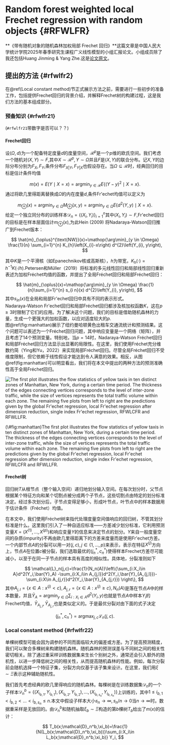 # Random forest weighted local Frechet regression with random objects {#RFWLFR}

**《带有随机对象的随机森林加权局部 Frechet 回归》**这篇文章是中国人民大学统计学院2025年春季研究生课程广义线性模型的小组汇报论文。小组成员除了我还包括Huang Jinming & Yang Zhe.这是[论文原文](https://www.jmlr.org/papers/volume25/23-0811/23-0811.pdf)。

## 提出的方法 {#rfwlfr2}

在\@ref(Local constant method)节正式展示方法之前，需要进行一些初步的准备工作，包括提供Frechet回归的背景介绍，并解释Frechet树的构建过程，这是我们方法的基本组成部分。

### 预备知识 {#rfwlfr21}

(`#rfwlfr21`带数字是否可以？？)

#### Frechet回归  

设$(\Omega,d)$为一个配备特定度量$d$的度量空间，$\mathcal{R}^p$是一个$p$维的欧氏空间。我们考虑一个随机对$(X,Y)\sim F,$其中$X\sim\mathcal{R}^p,Y\sim \Omega$并且$F$是$(X,Y)$的联合分布。记$X,Y$的边际分布分别为$F_X,F_Y$,条件分布$F_{X|Y},F_{Y|X}$也假设存在。当$\Omega\subseteq \mathcal{R}$时，经典回归的目标是估计条件均值  

$$
m(x)=E(Y\mid X=x)=\mathop{\arg\min}_{y\in\mathcal{R}} E\left\{(Y-y)^2\mid X=x\right\}.
$$
通过将欧几里得距离替换成$\Omega$的内在度量$d,$条件Fr\'echet均值可以定义为  

$$
m_{\oplus}(x)=\mathop{\arg\min}_{y \in \Omega} M_{\oplus}(x,y)=\mathop{\arg\min}_{y \in \Omega} E\big\{d^{2}(Y, y) \mid X=x\big\}.
$$
给定一个独立同分布的训练样本$\mathcal{D}_n=\{(X_i,Y_i)\}_{i=1}^n$其中$(X_i,Y_i)\sim F$,Fr\'echet回归的目标是在样本层面估计$m_{\oplus}(x)$,为此Hein (2009) 将Nadaraya-Watson回归推广到Frechet版本：  

$$
\hat{m}_{\oplus}^{\text{NW}}(x)=\mathop{\arg\min}_{y \in \Omega} \frac{1}{n} \sum_{i=1}^{n} K_{h}\left(X_{i}-x\right) d^{2}\left(Y_{i}, y\right),
$$

其中$K$是一个平滑核（如Epanechnikov核或高斯核），$h$为带宽，$K_h(\cdot)=h^{-1}K(\cdot/h)$.Petersen和Müller（2019）将标准的多元线性回归和局部线性回归重新表述为加权Fréchet均值的函数，并提出了全局Fréchet回归和局部Fréchet回归：  

$$
\hat{m}_{\oplus}(x)=\mathop{\arg\min}_{y \in \Omega}  \frac{1}{n}\sum_{i=1}^{n} s_{i n}(x) d^{2}\left(Y_{i}, y\right),
$$
其中$s_{in}(x)$在全局和局部Fr\'echet回归中具有不同的表示形式。  
Nadaraya-Watson Fr\'echet回归和局部Fréchet回归都涉及核加权函数$K$，这在$p ≥ 3$时限制了它们的应用。为了解决这个问题，我们的目标是借助随机森林的力量，生成一个更强大的加权函数，以应对适度较大的$p$.  
图\@ref(fig:manhattan)展示了纽约曼哈顿黄色出租车交通流统计和预测结果。这个问题可以表述为一个Fréchet回归问题，其中响应变量是一个网络（矩阵），并且考虑了14个预测变量。特别地，当$p = 14$时，Nadaraya-Watson Fréchet回归和局部Fréchet回归方法显示出显著的局限性。在这里，我们使用Fréchet充分维数约简（Ying和Yu，2022）来实现局部Fréchet回归。尽管全局Fréchet回归不受维度限制，但它依赖于线性假设才能达到令人满意的效果。相反，从图\@ref(fig:manhattan)可以明显看出，我们将在本文中提出的两种方法的预测准确性高于全局Fréchet回归。


<div class="figure">
<img src="https://Go9entle.github.io/picx-images-hosting/1740492700639.102axqi287.webp" alt="The first plot illustrates the flow statistics of yellow taxis in ten distinct zones of Manhattan, New York, during a certain time period. The thickness of the edges connecting vertices corresponds to the level of inter-zone traffic, while the size of vertices represents the total traffic volume within each zone. The remaining five plots from left to right are the predictions given by the global Fr'echet regression, local Fr'echet regression after dimension reduction, single index Fr'echet regression, RFWLCFR and RFWLLFR."  />
<p class="caption">(\#fig:manhattan)The first plot illustrates the flow statistics of yellow taxis in ten distinct zones of Manhattan, New York, during a certain time period. The thickness of the edges connecting vertices corresponds to the level of inter-zone traffic, while the size of vertices represents the total traffic volume within each zone. The remaining five plots from left to right are the predictions given by the global Fr'echet regression, local Fr'echet regression after dimension reduction, single index Fr'echet regression, RFWLCFR and RFWLLFR.</p>
</div>

#### Frechet树  

回归树$T$从根节点（整个输入空间）递归地划分输入空间。在每次划分时，父节点根据某个特征方向和某个切割点被分成两个子节点，这些切割点由特定的划分标准决定。经过多次划分后，子节点变得足够小，形成叶节点，叶节点中的样本数据用于估计条件（Fréchet）均值。

在本文中，我们使用Fréchet树来指代处理度量空间值响应的回归树，不管其划分标准是什么。这里我们引入了一种自适应标准——方差减少划分标准，它利用预测变量$X=(X^{(1)},...,X^{(p)})$和响应变量$Y$的信息来决定节点的划分。$Y$来自一般度量空间的杂质(impurity)不再由欧几里得距离下的方差来度量而是使用Fr\'echet方差。一个内部节点$A$的分裂可以用一对$(j,c),j\in\{1,...,p\}$来表示，表示在特征$X^{(j)}$方向上，节点$A$在位置$c$被分裂，我们选取最优的$(j_n^*,c_n^*)$使得样本Frechet方差尽可能减小，以至于在同一子节点的样本具有高度的相似性。具体地，分裂准则如下  

$$
\mathcal{L}_n(j,c)=\frac{1}{N_n(A)}\left\{\sum_{i:X_i\in A}d^2(Y_i,\bar{Y}_A) -\sum_{i:X_i\in A_{j,l}}d^2(Y_i,\bar{Y}_{A_{j,l}})-\sum_{i:X\in A_{j,r}}d^2(Y_i,\bar{Y}_{A_{j,r}}) \right\},
$$
其中$A_{j,l}=\{ x\in A:x^{(j)}<c \},A_{j,r}=\{ x\in A:x^{(j)}\geq c \},N_n(A)$是落在节点$A$中的样本数量，并且$\bar{Y}_A=\mathop{\arg\min}_{y\in\Omega} \sum_{i:X_i\in A}d^2(Y_i,y)$也就是节点$A$中样本$Y_i$的Frechet均值，$\bar{Y}_{A_{j,l}},\bar{Y}_{A_{j,r}}$也是类似定义的。于是最优分裂对由下面的式子决定  

$$
(j_n^*,c_n^*)=\mathop{\arg\max}_{j,c} \mathcal{L}_n(j,c).
$$

### Local constant method {#rfwlfr22}  

单棵树模型可能会因为调参的不同而面临较大的偏差或方差。为了提高预测精度，我们可以聚合多棵树来构建随机森林。随机森林的预测误差与不同树之间的相关性密切相关。除了通过重采样训练数据集来生长个别树之外，通常还会引入额外的随机性，以进一步降低树之间的相关性，从而提高随机森林的性能。例如，每次分裂前会随机选择一个特征子集，分裂方向仅基于该子集来设计。在这里，我们用$\xi\sim\Xi$表示这种辅助随机性。  

我们首先考虑经典的欧几里得响应的随机森林。每棵树是在训练数据集$\mathcal{D}_n$的一个子样本$\mathcal{D}_n^b=\{(X_{i_{b,1}},Y_{i_{b,1}}),(X_{i_{b,2}},Y_{i_{b,2}}),...,(X_{i_{b,s_n}},Y_{i_{b,s_n}})\}$上训练的，其中$1\leq i_{b,1}< i_{b,2}<...<i_{b,s_n}\leq n.$本文中假设子样本大小$s_n\rightarrow \infty,s_n/n\rightarrow 0$当$n\rightarrow \infty$时。数据重采样是无放回的。由$\mathcal{D}_n^b$和随机抽取$\xi_b\sim\Xi$构造的第$b$棵树$T_b$给出了$m(x)$的估计：

$$
T_b(x;\mathcal{D}_n^b,\xi_b)=\frac{1}{N(L_b(x;\mathcal{D}_n^b,\xi_b))}\sum_{i:X_i\in L_b(x;\mathcal{D}_n^b,\xi_b)} Y_i,
$$









